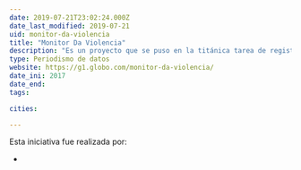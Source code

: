 ```yaml
---
date: 2019-07-21T23:02:24.000Z
date_last_modified: 2019-07-21
uid: monitor-da-violencia
title: "Monitor Da Violencia"
description: "Es un proyecto que se puso en la titánica tarea de registrar todas las muertes violentas en Brasil en el 2017. Alrededor de 230 periodistas colaboraron en las historias."
type: Periodismo de datos
website: https://g1.globo.com/monitor-da-violencia/
date_ini: 2017
date_end: 
tags:

cities: 

---
```


Esta iniciativa fue realizada por:

- [](/i/g1.html)
